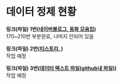 # 데이터 정제 현황
  
**링크(파일) 1번([네이버블로그, 동화 모음집](https://m.blog.naver.com/osy2201/221179543994))**  
170~210번 부분완료, 나머지 안되어 있음  

**링크(파일) 2번([티스토리, ]())**  
작업 예정

**링크(파일) 3번([데이터 텍스트 파일(github내 파일)](https://github.com/cosine0/kogpt2_tale/blob/main/data/tale.txt))**  
작업 예정
